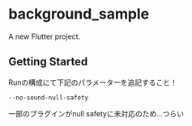 # background_sample

A new Flutter project.

## Getting Started

Runの構成にて下記のパラメーターを追記すること！

`--no-sound-null-safety`

一部のプラグインがnull safetyに未対応のため...つらい